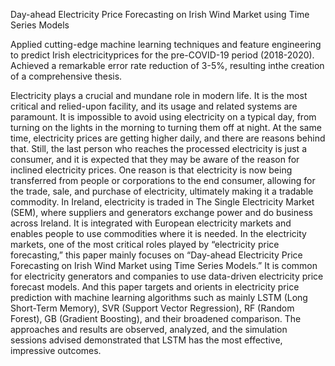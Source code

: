 Day-ahead Electricity Price Forecasting on Irish Wind Market using Time Series Models

Applied cutting-edge machine learning techniques and feature engineering to predict Irish electricityprices for the pre-COVID-19 period (2018-2020). 
Achieved a remarkable error rate reduction of 3-5%, resulting inthe creation of a comprehensive thesis.


Electricity plays a crucial and mundane role in modern life. It is the most critical and relied-upon facility, and its usage and related systems are paramount. 
It is impossible to avoid using electricity on a typical day, from turning on the lights in the morning to turning them off at night. 
At the same time, electricity prices are getting higher daily, and there are reasons behind that. Still, the last person who reaches the processed electricity is just a consumer,
and it is expected that they may be aware of the reason for inclined electricity prices. One reason is that electricity is now being transferred from people or
corporations to the end consumer, allowing for the trade, sale, and purchase of electricity, ultimately making it a tradable commodity. In Ireland, 
electricity is traded in The Single Electricity Market (SEM), where suppliers and generators exchange power and do business across Ireland. 
It is integrated with European electricity markets and enables people to use commodities where it is needed. In the electricity markets,
one of the most critical roles played by “electricity price forecasting,” this paper mainly focuses on 
“Day-ahead Electricity Price Forecasting on Irish Wind Market using Time Series Models.”
It is common for electricity generators and companies to use data-driven electricity price forecast models. 
And this paper targets and orients in electricity price prediction with machine learning algorithms such as mainly LSTM (Long Short-Term Memory),
SVR (Support Vector Regression), RF (Random Forest), GB (Gradient Boosting), and their broadened comparison. 
The approaches and results are observed, analyzed, and the simulation sessions advised demonstrated that LSTM has the most effective, impressive outcomes. 
